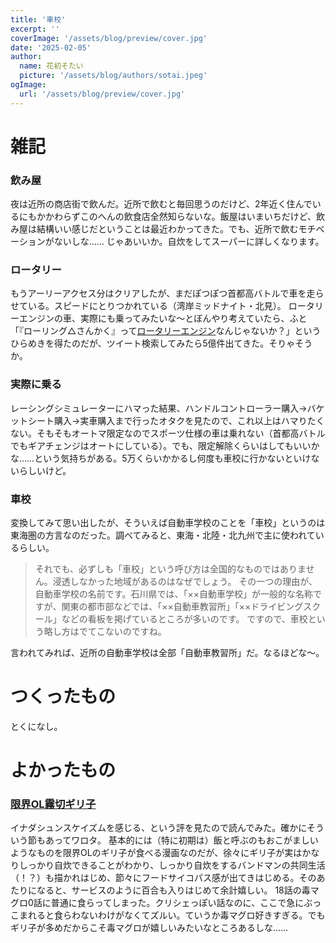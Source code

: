 ```yaml
---
title: '車校'
excerpt: ''
coverImage: '/assets/blog/preview/cover.jpg'
date: '2025-02-05'
author:
  name: 花初そたい
  picture: '/assets/blog/authors/sotai.jpeg'
ogImage:
  url: '/assets/blog/preview/cover.jpg'
---
```

# 雑記
### 飲み屋
夜は近所の商店街で飲んだ。近所で飲むと毎回思うのだけど、2年近く住んでいるにもかかわらずこのへんの飲食店全然知らないな。飯屋はいまいちだけど、飲み屋は結構いい感じだということは最近わかってきた。でも、近所で飲むモチベーションがないしな……
じゃあいいか。自炊をしてスーパーに詳しくなります。

### ロータリー
もうアーリーアクセス分はクリアしたが、まだぽつぽつ首都高バトルで車を走らせている。スピードにとりつかれている（湾岸ミッドナイト・北見）。
ロータリーエンジンの車、実際にも乗ってみたいな～とぼんやり考えていたら、ふと「『ローリング△さんかく』って[ロータリーエンジン](https://youtu.be/vipRNcmh-J4?si=kaq_CiYNey6ScsDN&t=69)なんじゃないか？」というひらめきを得たのだが、ツイート検索してみたら5億件出てきた。そりゃそうか。

### 実際に乗る
レーシングシミュレーターにハマった結果、ハンドルコントローラー購入→バケットシート購入→実車購入まで行ったオタクを見たので、これ以上はハマりたくない。そもそもオートマ限定なのでスポーツ仕様の車は乗れない（首都高バトルでもギアチェンジはオートにしている）。でも、限定解除くらいはしてもいいかな……という気持ちがある。5万くらいかかるし何度も車校に行かないといけないらしいけど。

### 車校
変換してみて思い出したが、そういえば自動車学校のことを「車校」というのは東海圏の方言なのだった。調べてみると、東海・北陸・北九州で主に使われているらしい。
> それでも、必ずしも「車校」という呼び方は全国的なものではありません。浸透しなかった地域があるのはなぜでしょう。
その一つの理由が、自動車学校の名前です。石川県では、「××自動車学校」が一般的な名称ですが、関東の都市部などでは、「××自動車教習所」「××ドライビングスクール」などの看板を掲げているところが多いのです。
ですので、車校という略し方はでてこないのですね。

言われてみれば、近所の自動車学校は全部「自動車教習所」だ。なるほどな～。

# つくったもの
とくになし。

# よかったもの
### [限界OL霧切ギリ子](https://shonenjumpplus.com/episode/17106567262008972913)
イナダシュンスケイズムを感じる、という評を見たので読んでみた。確かにそういう節もあってワロタ。
基本的には（特に初期は）飯と呼ぶのもおこがましいようなものを限界OLのギリ子が食べる漫画なのだが、徐々にギリ子が実はかなりしっかり自炊できることがわかり、しっかり自炊をするバンドマンの共同生活（！？）も描かれはじめ、節々にフードサイコパス感が出てきはじめる。そのあたりになると、サービスのように百合も入りはじめて余計嬉しい。
18話の毒マグロ0話に普通に食らってしまった。クリシェっぽい話なのに、ここで急にぶっこまれると食らわないわけがなくてズルい。ていうか毒マグロ好きすぎる。でもギリ子が多めだからこそ毒マグロが嬉しいみたいなところあるしな……
